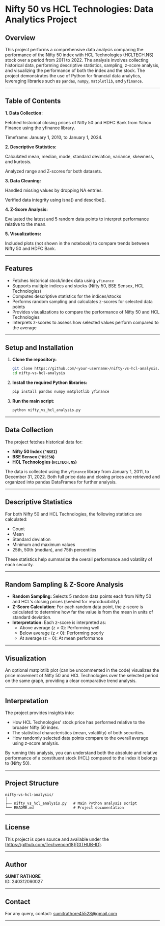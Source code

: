 # Nifty 50 vs HCL Technologies: Data Analytics Project

## Overview

This project performs a comprehensive data analysis comparing the performance of the Nifty 50 index with HCL Technologies (HCLTECH.NS) stock over a period from 2011 to 2022. The analysis involves collecting historical data, performing descriptive statistics, sampling, z-score analysis, and visualizing the performance of both the index and the stock. The project demonstrates the use of Python for financial data analytics, leveraging libraries such as `pandas`, `numpy`, `matplotlib`, and `yfinance`.

---

## Table of Contents

**1. Data Collection:**

Fetched historical closing prices of Nifty 50 and HDFC Bank from Yahoo Finance using the yfinance library.

Timeframe: January 1, 2010, to January 1, 2024.

**2. Descriptive Statistics:**

Calculated mean, median, mode, standard deviation, variance, skewness, and kurtosis.

Analyzed range and Z-scores for both datasets.

**3. Data Cleaning:**

Handled missing values by dropping NA entries.

Verified data integrity using isna() and describe().

**4. Z-Score Analysis:**

Evaluated the latest and 5 random data points to interpret performance relative to the mean.

**5. Visualizations:**

Included plots (not shown in the notebook) to compare trends between Nifty 50 and HDFC Bank.


---

## Features

- Fetches historical stock/index data using `yfinance`
- Supports multiple indices and stocks (Nifty 50, BSE Sensex, HCL Technologies)
- Computes descriptive statistics for the indices/stocks
- Performs random sampling and calculates z-scores for selected data points
- Provides visualizations to compare the performance of Nifty 50 and HCL Technologies
- Interprets z-scores to assess how selected values perform compared to the average

---

## Setup and Installation

1. **Clone the repository:**
    ```sh
    git clone https://github.com/<your-username>/nifty-vs-hcl-analysis.git
    cd nifty-vs-hcl-analysis
    ```

2. **Install the required Python libraries:**
    ```sh
    pip install pandas numpy matplotlib yfinance
    ```

3. **Run the main script:**
    ```sh
    python nifty_vs_hcl_analysis.py
    ```

---

## Data Collection

The project fetches historical data for:
- **Nifty 50 Index (`^NSEI`)**
- **BSE Sensex (`^BSESN`)**
- **HCL Technologies (`HCLTECH.NS`)**

The data is collected using the `yfinance` library from January 1, 2011, to December 31, 2022. Both full price data and closing prices are retrieved and organized into pandas DataFrames for further analysis.

---

## Descriptive Statistics

For both Nifty 50 and HCL Technologies, the following statistics are calculated:
- Count
- Mean
- Standard deviation
- Minimum and maximum values
- 25th, 50th (median), and 75th percentiles

These statistics help summarize the overall performance and volatility of each security.

---

## Random Sampling & Z-Score Analysis

- **Random Sampling:** Selects 5 random data points each from Nifty 50 and HCL's closing prices (seeded for reproducibility).
- **Z-Score Calculation:** For each random data point, the z-score is calculated to determine how far the value is from the mean in units of standard deviation.
- **Interpretation:** Each z-score is interpreted as:
    - Above average (z > 0): Performing well
    - Below average (z < 0): Performing poorly
    - At average (z = 0): At mean performance

---

## Visualization

An optional matplotlib plot (can be uncommented in the code) visualizes the price movement of Nifty 50 and HCL Technologies over the selected period on the same graph, providing a clear comparative trend analysis.

---

## Interpretation

The project provides insights into:
- How HCL Technologies' stock price has performed relative to the broader Nifty 50 index.
- The statistical characteristics (mean, volatility) of both securities.
- How randomly selected data points compare to the overall average using z-score analysis.

By running this analysis, you can understand both the absolute and relative performance of a constituent stock (HCL) compared to the index it belongs to (Nifty 50).

---

## Project Structure

```
nifty-vs-hcl-analysis/
│
├── nifty_vs_hcl_analysis.py   # Main Python analysis script
└── README.md                  # Project documentation
```

---

## License

This project is open source and available under the [https://github.com/Techvenom18](GITHUB-ID).

---

## Author

**SUMIT RATHORE**  
ID: 240312060027

---

## Contact

For any query, contact: [sumitrathore45528@gmail.com](mailto:sumitrathore45528@gmail.com)

---
